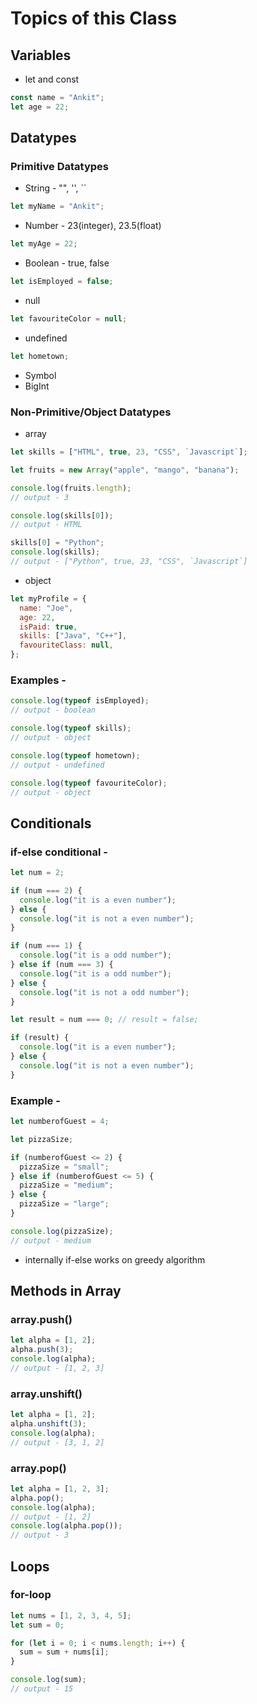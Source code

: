 # Topics of this Class

## Variables

- let and const

```javascript
const name = "Ankit";
let age = 22;
```

## Datatypes

### Primitive Datatypes

- String - "", '', ``

```javascript
let myName = "Ankit";
```

- Number - 23(integer), 23.5(float)

```javascript
let myAge = 22;
```

- Boolean - true, false

```javascript
let isEmployed = false;
```

- null

```javascript
let favouriteColor = null;
```

- undefined

```javascript
let hometown;
```

- Symbol
- BigInt

### Non-Primitive/Object Datatypes

- array

```javascript
let skills = ["HTML", true, 23, "CSS", `Javascript`];

let fruits = new Array("apple", "mango", "banana");

console.log(fruits.length);
// output - 3

console.log(skills[0]);
// output - HTML

skills[0] = "Python";
console.log(skills);
// output - ["Python", true, 23, "CSS", `Javascript`]
```

- object

```javascript
let myProfile = {
  name: "Joe",
  age: 22,
  isPaid: true,
  skills: ["Java", "C++"],
  favouriteClass: null,
};
```

### Examples -

```javascript
console.log(typeof isEmployed);
// output - boolean

console.log(typeof skills);
// output - object

console.log(typeof hometown);
// output - undefined

console.log(typeof favouriteColor);
// output - object
```

## Conditionals

### if-else conditional -

```javascript
let num = 2;

if (num === 2) {
  console.log("it is a even number");
} else {
  console.log("it is not a even number");
}

if (num === 1) {
  console.log("it is a odd number");
} else if (num === 3) {
  console.log("it is a odd number");
} else {
  console.log("it is not a odd number");
}

let result = num === 0; // result = false;

if (result) {
  console.log("it is a even number");
} else {
  console.log("it is not a even number");
}
```

### Example -

```javascript
let numberofGuest = 4;

let pizzaSize;

if (numberofGuest <= 2) {
  pizzaSize = "small";
} else if (numberofGuest <= 5) {
  pizzaSize = "medium";
} else {
  pizzaSize = "large";
}

console.log(pizzaSize);
// output - medium
```

- internally if-else works on greedy algorithm

## Methods in Array

### array.push()

```javascript
let alpha = [1, 2];
alpha.push(3);
console.log(alpha);
// output - [1, 2, 3]
```

### array.unshift()

```javascript
let alpha = [1, 2];
alpha.unshift(3);
console.log(alpha);
// output - [3, 1, 2]
```

### array.pop()

```javascript
let alpha = [1, 2, 3];
alpha.pop();
console.log(alpha);
// output - [1, 2]
console.log(alpha.pop());
// output - 3
```

## Loops

### for-loop

```javascript
let nums = [1, 2, 3, 4, 5];
let sum = 0;

for (let i = 0; i < nums.length; i++) {
  sum = sum + nums[i];
}

console.log(sum);
// output - 15
```
